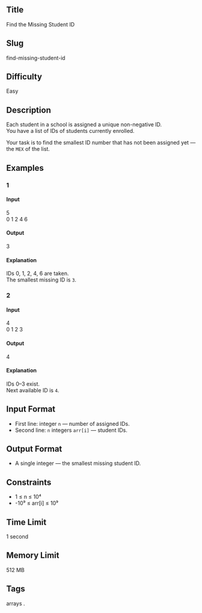 ## Title

Find the Missing Student ID

## Slug

find-missing-student-id

## Difficulty

Easy

## Description

Each student in a school is assigned a unique non-negative ID.  
You have a list of IDs of students currently enrolled.  

Your task is to find the smallest ID number that has not been assigned yet — the `MEX` of the list.

## Examples

### 1

#### Input

5  
0 1 2 4 6

#### Output
3

#### Explanation
IDs 0, 1, 2, 4, 6 are taken.  
The smallest missing ID is `3`.

### 2

#### Input

4  
0 1 2 3

#### Output
4

#### Explanation
IDs 0–3 exist.  
Next available ID is `4`.

## Input Format

- First line: integer `n` — number of assigned IDs.  
- Second line: `n` integers `arr[i]` — student IDs.

## Output Format

- A single integer — the smallest missing student ID.

## Constraints

- 1 ≤ n ≤ 10⁴  
- -10⁹ ≤ arr[i] ≤ 10⁹    

## Time Limit

1 second

## Memory Limit

512 MB

## Tags

arrays .
